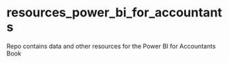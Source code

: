# resources_power_bi_for_accountants
Repo contains data and other resources for the Power BI for Accountants Book
